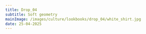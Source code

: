 ```yaml
---
title: Drop_04
subtitle: Soft geometry
mainImage: /images/culture/lookbooks/drop_04/white_shirt.jpg
date: 25-04-2025
---
```

